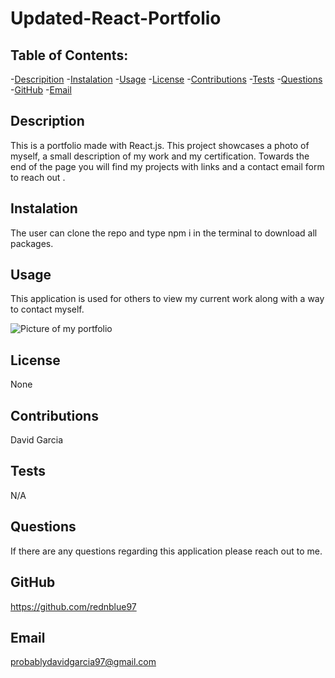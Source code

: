# Updated-React-Portfolio

## Table of Contents: 
-[Descripition](#Description)
    -[Instalation](#Instalation)
    -[Usage](#Usage)
    -[License](#License)
    -[Contributions](#Contributions)
    -[Tests](#Tests)
    -[Questions](#Questions)
    -[GitHub](#GitHub)
    -[Email](#Email)
    
##  Description
This is a portfolio made with React.js. This project showcases a photo of myself, a small description of my work and my certification. Towards the end of the page  you will find my projects with links and a contact email form to reach out .

## Instalation
The user can clone the repo and type npm i in the terminal to download all packages.

## Usage
This application is used for others to view my current work along with a way to contact myself.

![Picture of my portfolio](my-app/src/img/myself.JPG)

## License
None

## Contributions
David Garcia

## Tests
N/A

## Questions
If there are any questions regarding this application please reach out to me.

## GitHub 
https://github.com/rednblue97

## Email
probablydavidgarcia97@gmail.com
